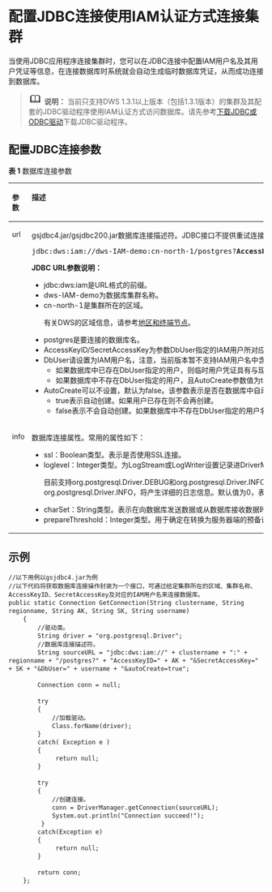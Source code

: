 # 配置JDBC连接使用IAM认证方式连接集群<a name="dws_01_0132"></a>

当使用JDBC应用程序连接集群时，您可以在JDBC连接中配置IAM用户名及其用户凭证等信息，在连接数据库时系统就会自动生成临时数据库凭证，从而成功连接到数据库。

>![](public_sys-resources/icon-note.gif) **说明：** 
>当前只支持DWS 1.3.1以上版本（包括1.3.1版本）的集群及其配套的JDBC驱动程序使用IAM认证方式访问数据库。请先参考[下载JDBC或ODBC驱动](下载JDBC或ODBC驱动.md)下载JDBC驱动程序。

## 配置JDBC连接参数<a name="section660621017949"></a>

**表 1**  数据库连接参数

<a name="table18711649194147"></a>
<table><thead align="left"><tr id="row49861304194147"><th class="cellrowborder" valign="top" width="13%" id="mcps1.2.3.1.1"><p id="p32179157194147"><a name="p32179157194147"></a><a name="p32179157194147"></a>参数</p>
</th>
<th class="cellrowborder" valign="top" width="87%" id="mcps1.2.3.1.2"><p id="p37754612194147"><a name="p37754612194147"></a><a name="p37754612194147"></a>描述</p>
</th>
</tr>
</thead>
<tbody><tr id="row35428286194147"><td class="cellrowborder" valign="top" width="13%" headers="mcps1.2.3.1.1 "><p id="p23266394194147"><a name="p23266394194147"></a><a name="p23266394194147"></a>url</p>
</td>
<td class="cellrowborder" valign="top" width="87%" headers="mcps1.2.3.1.2 "><p id="p21919088194147"><a name="p21919088194147"></a><a name="p21919088194147"></a>gsjdbc4.jar/gsjdbc200.jar数据库连接描述符。JDBC接口不提供重试连接的能力，您需要在业务代码中实现重试连接的处理。url示例如下：</p>
<pre class="screen" id="screen141022042351"><a name="screen141022042351"></a><a name="screen141022042351"></a>jdbc:dws:iam://dws-IAM-demo:cn-north-1/postgres?<strong id="b5483181965"><a name="b5483181965"></a><a name="b5483181965"></a>AccessKeyID</strong>=XXXXXXXXXXXXXXXXXXXX&amp;<strong id="b341214711614"><a name="b341214711614"></a><a name="b341214711614"></a>SecretAccessKey</strong>=XXXXXXXXXXXXXXXXXXXXXXXXXXXXXXXXXXXX&amp;<strong id="b2226121916612"><a name="b2226121916612"></a><a name="b2226121916612"></a>DbUser</strong>=user_test&amp;<strong id="b57674132619"><a name="b57674132619"></a><a name="b57674132619"></a>AutoCreate</strong>=true</pre>
<p id="p16953174613617"><a name="p16953174613617"></a><a name="p16953174613617"></a><strong id="b72051438995"><a name="b72051438995"></a><a name="b72051438995"></a>JDBC URL参数说明：</strong></p>
<a name="ul7606351173"></a><a name="ul7606351173"></a><ul id="ul7606351173"><li>jdbc:dws:iam是URL格式的前缀。</li><li>dws-IAM-demo为数据库集群名称。</li><li>cn-north-1是集群所在的区域。<p id="p186020359717"><a name="p186020359717"></a><a name="p186020359717"></a>有关DWS的区域信息，请参考<a href="https://developer.huaweicloud.com/endpoint" target="_blank" rel="noopener noreferrer">地区和终端节点</a>。</p>
</li><li>postgres是要连接的数据库名。</li><li>AccessKeyID/SecretAccessKey为参数DbUser指定的IAM用户所对应的访问密钥ID和秘密访问密钥。</li><li>DbUser请设置为IAM用户名，注意，当前版本暂不支持IAM用户名中含有中划线的情况。<a name="ul116012358717"></a><a name="ul116012358717"></a><ul id="ul116012358717"><li>如果数据库中已存在DbUser指定的用户，则临时用户凭证具有与现有用户相同的权限。</li><li>如果数据库中不存在DbUser指定的用户，且AutoCreate参数值为true，则自动创建一个以DbUser参数值作为用户名的新用户，默认创建的用户为数据库普通用户。</li></ul>
</li><li>AutoCreate可以不设置，默认为false。该参数表示是否在数据库中自动创建一个以DbUser参数值作为用户名的数据库用户。<a name="ul761335979"></a><a name="ul761335979"></a><ul id="ul761335979"><li>true表示自动创建。如果用户已存在则不会再创建。</li><li>false表示不会自动创建。如果数据库中不存在DbUser指定的用户名将返回失败。</li></ul>
</li></ul>
</td>
</tr>
<tr id="row39648088194147"><td class="cellrowborder" valign="top" width="13%" headers="mcps1.2.3.1.1 "><p id="p40139830194147"><a name="p40139830194147"></a><a name="p40139830194147"></a>info</p>
</td>
<td class="cellrowborder" valign="top" width="87%" headers="mcps1.2.3.1.2 "><p id="p25787388194147"><a name="p25787388194147"></a><a name="p25787388194147"></a>数据库连接属性。常用的属性如下：</p>
<a name="ul23321221194147"></a><a name="ul23321221194147"></a><ul id="ul23321221194147"><li>ssl：Boolean类型。表示是否使用SSL连接。</li><li>loglevel：Integer类型。为LogStream或LogWriter设置记录进DriverManager当前值的日志信息量。<p id="p3597914194147"><a name="p3597914194147"></a><a name="p3597914194147"></a>目前支持org.postgresql.Driver.DEBUG和org.postgresql.Driver.INFO。值为1时，表示只打印org.postgresql.Driver.INFO，将记录非常少的信息。值大于等于2时，表示打印org.postgresql.Driver.DEBUG和org.postgresql.Driver.INFO，将产生详细的日志信息。默认值为0，表示不打印日志。</p>
</li><li>charSet：String类型。表示在向数据库发送数据或从数据库接收数据时使用到的字符集。</li><li>prepareThreshold：Integer类型。用于确定在转换为服务器端的预备语句之前，要求执行方法PreparedStatement的次数。缺省值是5。</li></ul>
</td>
</tr>
</tbody>
</table>

## 示例<a name="section50467166194735"></a>

```
//以下用例以gsjdbc4.jar为例
//以下代码将获取数据库连接操作封装为一个接口，可通过给定集群所在的区域、集群名称、AccessKeyID、SecretAccessKey及对应的IAM用户名来连接数据库。
public static Connection GetConnection(String clustername, String regionname, String AK, String SK, String username) 
    {
        //驱动类。
        String driver = "org.postgresql.Driver";
        //数据库连接描述符。
        String sourceURL = "jdbc:dws:iam://" + clustername + ":" + regionname + "/postgres?" + "AccessKeyID=" + AK + "&SecretAccessKey=" + SK + "&DbUser=" + username + "&autoCreate=true";
        
        Connection conn = null;
        
        try
        {
            //加载驱动。
            Class.forName(driver);
        }
        catch( Exception e )
        {
             return null;
        }
        
        try
        {
            //创建连接。
            conn = DriverManager.getConnection(sourceURL);
            System.out.println("Connection succeed!");
         }
        catch(Exception e)
        {
             return null;
        }
        
        return conn;
    };
```

